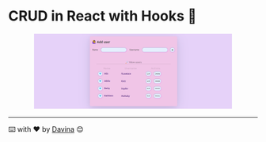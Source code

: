 
CRUD  in React with Hooks 💫
============

<p align="center"><img src="./src/assets/img/crudShow.png?raw=true" width="400"></a></p>

__________
⌨️ with ❤️ by [Davina](https://www.linkedin.com/in/davinamedina/) 😊
